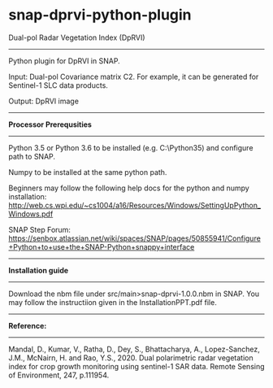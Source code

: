 # snap-dprvi-python-plugin
Dual-pol Radar Vegetation Index (DpRVI)
<hr>
Python plugin for DpRVI in SNAP.

Input: Dual-pol Covariance matrix C2. For example, it can be generated for Sentinel-1 SLC data products.

Output: DpRVI image

<hr>
<b>Processor Prerequsities</b>
<hr>
Python 3.5 or Python 3.6 to be installed (e.g. C:\Python35) and configure path to SNAP.

Numpy to be installed at the same python path.

Beginners may follow the following help docs for the python and numpy installation: http://web.cs.wpi.edu/~cs1004/a16/Resources/Windows/SettingUpPython_Windows.pdf

SNAP Step Forum: https://senbox.atlassian.net/wiki/spaces/SNAP/pages/50855941/Configure+Python+to+use+the+SNAP-Python+snappy+interface

<hr>
<b>Installation guide</b>
<hr>
Download the nbm file under src/main>snap-dprvi-1.0.0.nbm in SNAP. You may follow the instructiion given in the InstallationPPT.pdf file.


<hr>
<b>Reference:</b>
<hr>
Mandal, D., Kumar, V., Ratha, D., Dey, S., Bhattacharya, A., Lopez-Sanchez, J.M., McNairn, H. and Rao, Y.S., 2020. Dual polarimetric radar vegetation index for crop growth monitoring using sentinel-1 SAR data. Remote Sensing of Environment, 247, p.111954.
